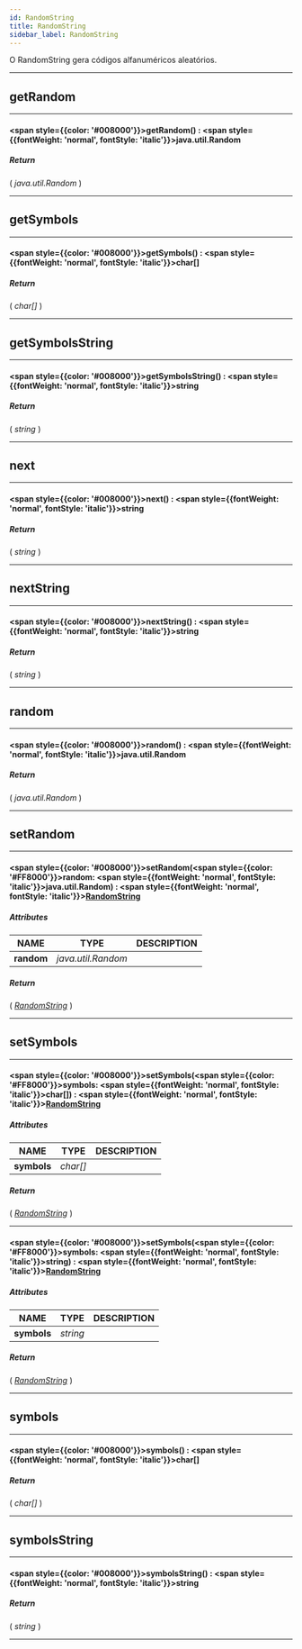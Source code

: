 ```yaml
---
id: RandomString
title: RandomString
sidebar_label: RandomString
---
```


O RandomString gera códigos alfanuméricos aleatórios.

---

## getRandom

---

#### <span style={{color: '#008000'}}>getRandom</span>() : <span style={{fontWeight: 'normal', fontStyle: 'italic'}}>java.util.Random</span>
##### Return

( _java.util.Random_ )


---

## getSymbols

---

#### <span style={{color: '#008000'}}>getSymbols</span>() : <span style={{fontWeight: 'normal', fontStyle: 'italic'}}>char[]</span>
##### Return

( _char[]_ )


---

## getSymbolsString

---

#### <span style={{color: '#008000'}}>getSymbolsString</span>() : <span style={{fontWeight: 'normal', fontStyle: 'italic'}}>string</span>
##### Return

( _string_ )


---

## next

---

#### <span style={{color: '#008000'}}>next</span>() : <span style={{fontWeight: 'normal', fontStyle: 'italic'}}>string</span>
##### Return

( _string_ )


---

## nextString

---

#### <span style={{color: '#008000'}}>nextString</span>() : <span style={{fontWeight: 'normal', fontStyle: 'italic'}}>string</span>
##### Return

( _string_ )


---

## random

---

#### <span style={{color: '#008000'}}>random</span>() : <span style={{fontWeight: 'normal', fontStyle: 'italic'}}>java.util.Random</span>
##### Return

( _java.util.Random_ )


---

## setRandom

---

#### <span style={{color: '#008000'}}>setRandom</span>(<span style={{color: '#FF8000'}}>random</span>: <span style={{fontWeight: 'normal', fontStyle: 'italic'}}>java.util.Random</span>) : <span style={{fontWeight: 'normal', fontStyle: 'italic'}}>[RandomString](../objects/RandomString)</span>
##### Attributes

| NAME | TYPE | DESCRIPTION |
|---|---|---|
| **random** | _java.util.Random_ |   |

##### Return

( _[RandomString](../objects/RandomString)_ )


---

## setSymbols

---

#### <span style={{color: '#008000'}}>setSymbols</span>(<span style={{color: '#FF8000'}}>symbols</span>: <span style={{fontWeight: 'normal', fontStyle: 'italic'}}>char[]</span>) : <span style={{fontWeight: 'normal', fontStyle: 'italic'}}>[RandomString](../objects/RandomString)</span>
##### Attributes

| NAME | TYPE | DESCRIPTION |
|---|---|---|
| **symbols** | _char[]_ |   |

##### Return

( _[RandomString](../objects/RandomString)_ )


---

#### <span style={{color: '#008000'}}>setSymbols</span>(<span style={{color: '#FF8000'}}>symbols</span>: <span style={{fontWeight: 'normal', fontStyle: 'italic'}}>string</span>) : <span style={{fontWeight: 'normal', fontStyle: 'italic'}}>[RandomString](../objects/RandomString)</span>
##### Attributes

| NAME | TYPE | DESCRIPTION |
|---|---|---|
| **symbols** | _string_ |   |

##### Return

( _[RandomString](../objects/RandomString)_ )


---

## symbols

---

#### <span style={{color: '#008000'}}>symbols</span>() : <span style={{fontWeight: 'normal', fontStyle: 'italic'}}>char[]</span>
##### Return

( _char[]_ )


---

## symbolsString

---

#### <span style={{color: '#008000'}}>symbolsString</span>() : <span style={{fontWeight: 'normal', fontStyle: 'italic'}}>string</span>
##### Return

( _string_ )


---

